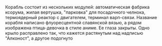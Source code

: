 Корабль состоит из нескольких модулей: автоматическая фабрика ксорума, жилая вертушка, "парковка" для посадочного челнока, термоядерный реактор с двигателем, терминал варп-связи. Название корабля написано флуоресцентной славянской вязью, а рядом изображена птица-девочка в стиле аниме. Ее глаза закрыты. Одно крыло расправлено так, что кажется растянутым над надписью "Алконост", а другое подогнуто